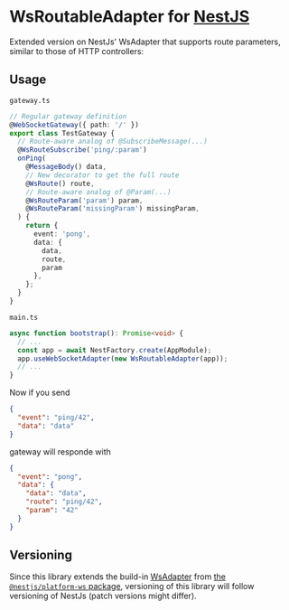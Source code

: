 # WsRoutableAdapter for [NestJS](https://nestjs.com/)

Extended version on NestJs' WsAdapter that supports route parameters,
similar to those of HTTP controllers:

## Usage 

`gateway.ts`
```typescript
// Regular gateway definition
@WebSocketGateway({ path: '/' })
export class TestGateway {
  // Route-aware analog of @SubscribeMessage(...)
  @WsRouteSubscribe('ping/:param')
  onPing(
    @MessageBody() data,
    // New decorator to get the full route
    @WsRoute() route,
    // Route-aware analog of @Param(...)
    @WsRouteParam('param') param,
    @WsRouteParam('missingParam') missingParam,
  ) {
    return {
      event: 'pong',
      data: {
        data,
        route,
        param
      },
    };
  }
}
```

`main.ts`
```typescript
async function bootstrap(): Promise<void> {
  // ...
  const app = await NestFactory.create(AppModule);
  app.useWebSocketAdapter(new WsRoutableAdapter(app));
  // ...
}
```

Now if you send 
```json 
{ 
  "event": "ping/42", 
  "data": "data"
}
```

gateway will responde with
```json
{
  "event": "pong",
  "data": {
    "data": "data",
    "route": "ping/42",
    "param": "42"
  }
}
```


## Versioning

Since this library extends the build-in [WsAdapter](https://docs.nestjs.com/websockets/adapter#ws-library) 
from [the `@nestjs/platform-ws` package](https://www.npmjs.com/package/@nestjs/platform-ws), 
versioning of this library will follow versioning of NestJs (patch versions might differ).  
